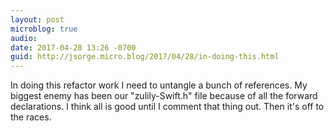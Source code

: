 ```yaml
---
layout: post
microblog: true
audio: 
date: 2017-04-28 13:26 -0700
guid: http://jsorge.micro.blog/2017/04/28/in-doing-this.html
---
```

In doing this refactor work I need to untangle a bunch of references. My biggest enemy has been our "zulily-Swift.h" file because of all the forward declarations. I think all is good until I comment that thing out. Then it's off to the races.
